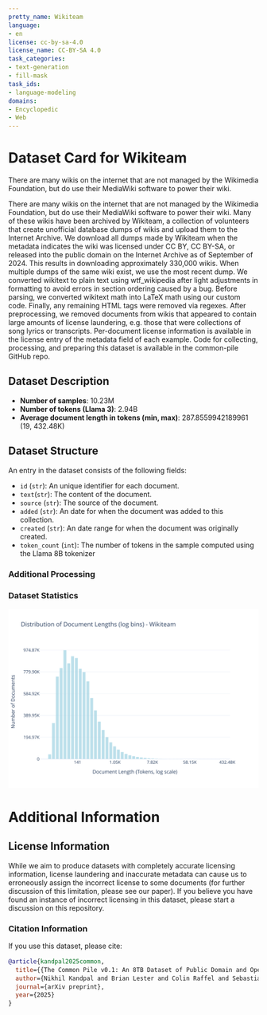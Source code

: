 ```yaml
---
pretty_name: Wikiteam
language:
- en
license: cc-by-sa-4.0
license_name: CC-BY-SA 4.0
task_categories:
- text-generation
- fill-mask
task_ids:
- language-modeling
domains:
- Encyclopedic
- Web
---
```


# Dataset Card for Wikiteam

<!-- START-SHORT DESCRIPTION -->
There are many wikis on the internet that are not managed by the Wikimedia Foundation, but do use their MediaWiki software to power their wiki.
<!-- END-SHORT DESCRIPTION -->

There are many wikis on the internet that are not managed by the Wikimedia Foundation, but do use their MediaWiki software to power their wiki. Many of these wikis have been archived by Wikiteam, a collection of volunteers that create unofficial database dumps of wikis and upload them to the Internet Archive. We download all dumps made by Wikiteam when the metadata indicates the wiki was licensed under CC BY, CC BY-SA, or released into the public domain on the Internet Archive as of September of 2024. This results in downloading approximately 330,000 wikis. When multiple dumps of the same wiki exist, we use the most recent dump. We converted wikitext to plain text using wtf_wikipedia after light adjustments in formatting to avoid errors in section ordering caused by a bug. Before parsing, we converted wikitext math into LaTeX math using our custom code. Finally, any remaining HTML tags were removed via regexes. After preprocessing, we removed documents from wikis that appeared to contain large amounts of license laundering, e.g. those that were collections of song lyrics or transcripts. Per-document license information is available in the license entry of the metadata field of each example. Code for collecting, processing, and preparing this dataset is available in the common-pile GitHub repo.




## Dataset Description

<!-- START-DESC-STATS -->
- **Number of samples**: 10.23M
- **Number of tokens (Llama 3)**: 2.94B
- **Average document length in tokens (min, max)**: 287.8559942189961 (19, 432.48K)
<!-- END-DESC-STATS -->


## Dataset Structure
An entry in the dataset consists of the following fields:

- `id` (`str`): An unique identifier for each document.
- `text`(`str`): The content of the document.
- `source` (`str`): The source of the document.
- `added` (`str`): An date for when the document was added to this collection.
- `created` (`str`): An date range for when the document was originally created.
- `token_count` (`int`): The number of tokens in the sample computed using the Llama 8B tokenizer


### Additional Processing


### Dataset Statistics

<!-- START-DATASET PLOTS -->
<p align="center">
<img src="./images/dist_document_length.svg" width="600" style="margin-right: 10px;" />
</p>
<!-- END-DATASET PLOTS -->


# Additional Information

## License Information
While we aim to produce datasets with completely accurate licensing information, license laundering and inaccurate metadata can cause us to erroneously assign the incorrect license to some documents (for further discussion of this limitation, please see our paper). If you believe you have found an instance of incorrect licensing in this dataset, please start a discussion on this repository.

### Citation Information

If you use this dataset, please cite:
```bibtex
@article{kandpal2025common,
  title={{The Common Pile v0.1: An 8TB Dataset of Public Domain and Openly Licensed Text}},
  author={Nikhil Kandpal and Brian Lester and Colin Raffel and Sebastian Majstorovic and Stella Biderman and Baber Abbasi and Luca Soldaini and Enrico Shippole and A. Feder Cooper and Aviya Skowron and Shayne Longpre and Lintang Sutawika and Alon Albalak and Zhenlin Xu and Guilherme Penedo and Loubna Ben  and Elie Bakouch and John David  and Honglu Fan and Dashiell Stander and Guangyu Song and Aaron Gokaslan and John Kirchenbauer and Tom Goldstein and Brian R and Bhavya Kailkhura and Tyler Murray},
  journal={arXiv preprint},
  year={2025}
}
```
